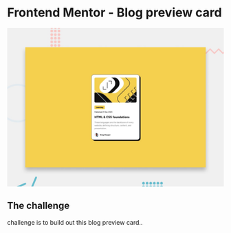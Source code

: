# Frontend Mentor - Blog preview card

![Design preview for the Blog preview card coding challenge](./preview.jpg)



## The challenge

challenge is to build out this blog preview card..


